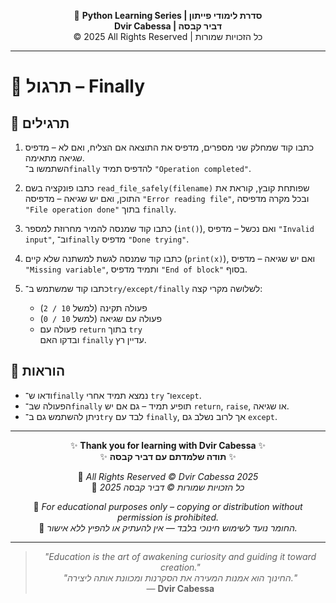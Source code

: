 <!-- DC_HEADER_START -->
<div align="center">

🐍 **Python Learning Series | סדרת לימודי פייתון**  
**Dvir Cabessa | דביר קבסה**  
© 2025 All Rights Reserved | כל הזכויות שמורות

</div>

---
<!-- DC_HEADER_END -->

# 📘 תרגול – Finally

## 🧪 תרגילים

1. כתבו קוד שמחלק שני מספרים, מדפיס את התוצאה אם הצליח, ואם לא – מדפיס שגיאה מתאימה.  
   השתמשו ב־`finally` להדפיס תמיד `"Operation completed"`.

2. כתבו פונקציה בשם `read_file_safely(filename)` שפותחת קובץ, קוראת את התוכן, ואם יש שגיאה – מדפיסה `"Error reading file"`, ובכל מקרה מדפיסה `"File operation done"` בתוך `finally`.

3. כתבו קוד שמנסה להמיר מחרוזת למספר (`int()`), ואם נכשל – מדפיס `"Invalid input"`, וב־`finally` מדפיס `"Done trying"`.

4. כתבו קוד שמנסה לגשת למשתנה שלא קיים (`print(x)`), ואם יש שגיאה – מדפיס `"Missing variable"`, ותמיד מדפיס `"End of block"` בסוף.

5. כתבו קוד שמשתמש ב־`try/except/finally` לשלושה מקרי קצה:
   - פעולה תקינה (למשל `10 / 2`)
   - פעולה עם שגיאה (למשל `10 / 0`)
   - פעולה עם `return` בתוך `try`  
   ובדקו האם `finally` עדיין רץ.

## 📌 הוראות

- ודאו ש־`finally` נמצא תמיד אחרי `try` ו־`except`.
- הפעולה שב־`finally` תופיע תמיד – גם אם יש `return`, `raise`, או שגיאה.
- ניתן להשתמש גם ב־`try` לבד עם `finally`, אך לרוב נשלב גם `except`.

<!-- DC_FOOTER_START -->
---

<div align="center">

✨ **Thank you for learning with Dvir Cabessa** ✨  
✨ **תודה שלמדתם עם דביר קבסה** ✨  

📘 *All Rights Reserved © Dvir Cabessa 2025*  
📘 *כל הזכויות שמורות © דביר קבסה 2025*  

🔗 *For educational purposes only – copying or distribution without permission is prohibited.*  
🔗 *החומר נועד לשימוש חינוכי בלבד — אין להעתיק או להפיץ ללא אישור.*

---

> _"Education is the art of awakening curiosity and guiding it toward creation."_  
> _"החינוך הוא אמנות המעירה את הסקרנות ומכוונת אותה ליצירה."_  
> — **Dvir Cabessa**

</div>
<!-- DC_FOOTER_END -->

